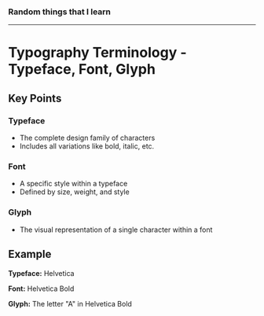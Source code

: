 ### Random things that I learn
---

# Typography Terminology - Typeface, Font, Glyph

## Key Points

### Typeface
- The complete design family of characters
- Includes all variations like bold, italic, etc.

### Font
- A specific style within a typeface
- Defined by size, weight, and style

### Glyph
- The visual representation of a single character within a font

## Example

**Typeface:** Helvetica

**Font:** Helvetica Bold 

**Glyph:** The letter "A" in Helvetica Bold